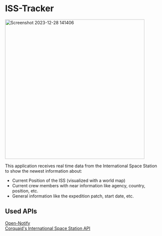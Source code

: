 <h1>ISS-Tracker</h1>
<img width="458" alt="Screenshot 2023-12-28 141406" src="https://github.com/j-schall/ISS-Tracker/assets/122560931/b61ef0f0-547d-48ff-ba75-19c14b1d14b3">

<p>This application receives real time data from the International Space Station to show the newest information about: </p>
<ul>
  <li>Current Position of the ISS (visualized with a world map)</li>
  <li>Current crew members with near information like agency, country, position, etc.</li>
  <li>General information like the expedition patch, start date, etc.</li>
</ul>

<h2>Used APIs</h2>
<a href="http://open-notify.org/Open-Notify-API/ISS-Location-Now/">Open-Notify</a>
<br>
<a href="https://corquaid.github.io/international-space-station-APIs/">Corquaid's International Space Station API</a>
